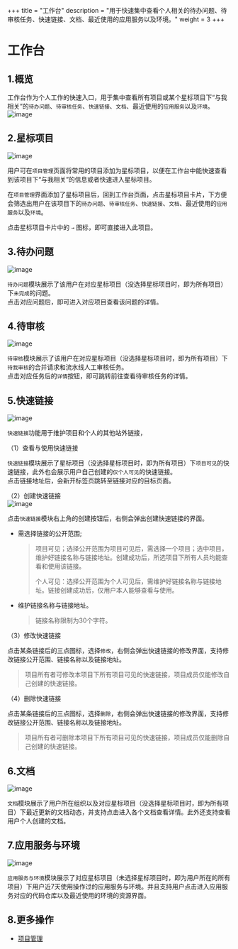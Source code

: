 +++
title = "工作台"
description = "用于快速集中查看个人相关的待办问题、待审核任务、快速链接、文档、最近使用的应用服务以及环境。"
weight = 3
+++


# 工作台      

## 1.概览
工作台作为个人工作的快速入口，用于集中查看所有项目或某个星标项目下“与我相关”的`待办问题`、`待审核任务`、`快速链接`、`文档`、最近使用的`应用服务`以及`环境`。
![image](/docs/user-guide/image/all.png)  

## 2.星标项目

![image](/docs/user-guide/image/star-proj.png)  

用户可在`项目管理`页面将常用的项目添加为星标项目，以便在工作台中能快速查看到该项目下“与我相关”的信息或者快速进入星标项目。      

在`项目管理`界面添加了星标项目后，回到工作台页面，点击星标项目卡片，下方便会筛选出用户在该项目下的`待办问题`、`待审核任务`、`快速链接`、`文档`、最近使用的`应用服务`以及`环境`。

点击星标项目卡片中的 `→` 图标，即可直接进入此项目。

## 3.待办问题

![image](/docs/user-guide/image/workspace-issue.png)     

`待办问题`模块展示了该用户在对应星标项目（没选择星标项目时，即为所有项目）下`未完成`的问题。    
点击对应问题后，即可进入对应项目查看该问题的详情。      


## 4.待审核


![image](/docs/user-guide/image/uncheck.png)    

`待审核`模块展示了该用户在对应星标项目（没选择星标项目时，即为所有项目）下`待我审核`的合并请求和流水线人工审核任务。    
点击对应任务后的`详情`按钮，即可跳转前往查看待审核任务的详情。 


## 5.快速链接   

![image](/docs/user-guide/image/link.png)   

`快速链接`功能用于维护项目和个人的其他站外链接，

（1）查看与使用快速链接     

`快速链接`模块展示了星标项目（没选择星标项目时，即为所有项目）下`项目可见`的快速链接，此外也会展示用户自己创建的`仅个人可见`的快速链接。       
点击链接地址后，会新开标签页跳转至链接对应的目标页面。        

（2）创建快速链接   
![image](/docs/user-guide/image/link-1.png)   

点击`快速链接`模块右上角的创建按钮后，右侧会弹出创建快速链接的界面。    

- 需选择链接的公开范围;     
    
    > 项目可见；选择公开范围为项目可见后，需选择一个项目；选中项目，维护好链接名称与链接地址。创建成功后，所选项目下所有人员均能查看和使用该链接。
    > 
    > 个人可见：选择公开范围为个人可见后，需维护好链接名称与链接地址。链接创建成功后，仅用户本人能够查看与使用。   


- 维护链接名称与链接地址。

    > 链接名称限制为30个字符。


（3）修改快速链接   

点击某条链接后的三点图标，选择`修改`，右侧会弹出快速链接的修改界面，支持修改链接公开范围、链接名称以及链接地址。    

<blockquote class="note">
项目所有者可修改本项目下所有项目可见的快速链接，项目成员仅能修改自己创建的快速链接。

</blockquote>

（4）删除快速链接   

点击某条链接后的三点图标，选择`删除`，右侧会弹出快速链接的修改界面，支持修改链接公开范围、链接名称以及链接地址。    

<blockquote class="note">
项目所有者可删除本项目下所有项目可见的快速链接，项目成员仅能删除自己创建的快速链接。

</blockquote>

## 6.文档

![image](/docs/user-guide/image/docs.png)    

`文档`模块展示了用户所在组织以及对应星标项目（没选择星标项目时，即为所有项目）下最近更新的文档动态，并支持点击进入各个文档查看详情。此外还支持查看用户个人创建的文档。


## 7.应用服务与环境

![image](/docs/user-guide/image/app-env.png)    

`应用服务与环境`模块展示了对应星标项目（未选择星标项目时，即为用户所在的所有项目）下用户近7天使用操作过的应用服务与环境。并且支持用户点击进入应用服务对应的代码仓库以及最近使用的环境的资源界面。


## 8.更多操作  

- [项目管理](../createapp)  